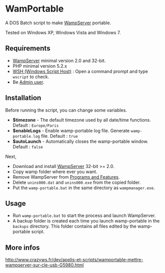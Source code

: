 WamPortable
===========

A DOS Batch script to make [WampServer](http://www.wampserver.com/) portable.

Tested on Windows XP, Windows Vista and Windows 7.

Requirements
------------

* [WampServer](http://www.wampserver.com/) minimal version 2.0 and 32-bit.
* PHP minimal version 5.2.x
* [WSH (Windows Script Host)](http://support.microsoft.com/kb/232211) : Open a command prompt and type ``wscript`` to check.
* Be [Admin user](http://windows.microsoft.com/en-US/windows7/How-do-I-log-on-as-an-administrator).

Installation
------------

Before running the script, you can change some variables.

* **$timezone** - The default timezone used by all date/time functions. Default : ``Europe/Paris``
* **$enableLogs** - Enable wamp-portable log file. Generate ``wamp-portable.log`` file. Default : ``true``
* **$autoLaunch** - Automatically closes the wamp-portable window. Default : ``false``

Next,

* Download and install [WampServer](http://www.wampserver.com/) 32-bit >= 2.0.
* Copy wamp folder where ever you want.
* Remove WampServer from [Programs and Features](http://windows.microsoft.com/en-US/windows7/Uninstall-or-change-a-program).
* Delete ``unins000.dat`` and ``unins000.exe`` from the copied folder.
* Put the ``wamp-portable.bat`` in the same directory as ``wampmanager.exe``.

Usage
-----

* Run ``wamp-portable.bat`` to start the process and launch WampServer.
* A backup folder is created each time you launch wamp-portable in the ``backups`` directory. This folder contains all files edited by the wamp-portable script.

More infos
----------

http://www.crazyws.fr/dev/applis-et-scripts/wamportable-mettre-wampserver-sur-cle-usb-G5980.html

